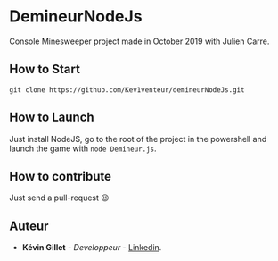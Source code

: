 # DemineurNodeJs
Console Minesweeper project made in October 2019 with Julien Carre.

## How to Start
```
git clone https://github.com/Kev1venteur/demineurNodeJs.git
```

## How to Launch
Just install NodeJS, go to the root of the project in the powershell and launch the game with ```node Demineur.js```.

## How to contribute
Just send a pull-request 😉

## Auteur
- <b>Kévin Gillet</b> - <i>Developpeur</i> - <a href="https://www.linkedin.com/in/k%C3%A9vin-gillet-50b25b175/">Linkedin</a>.
